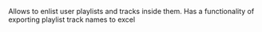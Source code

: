 Allows to enlist user playlists and tracks inside them.
Has a functionality of exporting playlist track names to excel